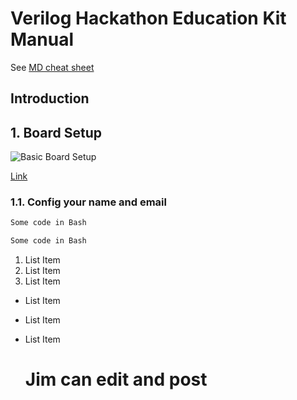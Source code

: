 # Verilog Hackathon Education Kit Manual

See [MD cheat sheet](https://www.markdownguide.org/cheat-sheet/)

## Introduction

## 1. Board Setup

![Basic Board Setup](https://github.com/verilog-meetup/verilog-hackathon-education-kit-manual/blob/main/images/basic_board_setup_1.jpg)

[Link](https://github.com/verilog-meetup/verilog-hackathon-education-kit-manual/blob/main/images/basic_board_setup_1.jpg)

### 1.1. Config your name and email

```bash
Some code in Bash
```

```SystemVerilog
Some code in Bash
```

1. List Item
2. List Item
3. List Item

* List Item
* List Item
* List Item

  # Jim can edit and post

